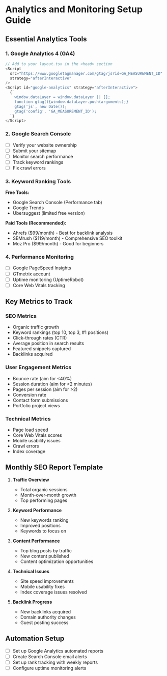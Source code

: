 # Analytics and Monitoring Setup Guide

## Essential Analytics Tools

### 1. Google Analytics 4 (GA4)

```javascript
// Add to your layout.tsx in the <head> section
<Script
  src="https://www.googletagmanager.com/gtag/js?id=GA_MEASUREMENT_ID"
  strategy="afterInteractive"
/>
<Script id="google-analytics" strategy="afterInteractive">
  {`
    window.dataLayer = window.dataLayer || [];
    function gtag(){window.dataLayer.push(arguments);}
    gtag('js', new Date());
    gtag('config', 'GA_MEASUREMENT_ID');
  `}
</Script>
```

### 2. Google Search Console

- [ ] Verify your website ownership
- [ ] Submit your sitemap
- [ ] Monitor search performance
- [ ] Track keyword rankings
- [ ] Fix crawl errors

### 3. Keyword Ranking Tools

**Free Tools:**

- Google Search Console (Performance tab)
- Google Trends
- Ubersuggest (limited free version)

**Paid Tools (Recommended):**

- Ahrefs ($99/month) - Best for backlink analysis
- SEMrush ($119/month) - Comprehensive SEO toolkit
- Moz Pro ($99/month) - Good for beginners

### 4. Performance Monitoring

- [ ] Google PageSpeed Insights
- [ ] GTmetrix account
- [ ] Uptime monitoring (UptimeRobot)
- [ ] Core Web Vitals tracking

## Key Metrics to Track

### SEO Metrics

- Organic traffic growth
- Keyword rankings (top 10, top 3, #1 positions)
- Click-through rates (CTR)
- Average position in search results
- Featured snippets captured
- Backlinks acquired

### User Engagement Metrics

- Bounce rate (aim for <40%)
- Session duration (aim for >2 minutes)
- Pages per session (aim for >2)
- Conversion rate
- Contact form submissions
- Portfolio project views

### Technical Metrics

- Page load speed
- Core Web Vitals scores
- Mobile usability issues
- Crawl errors
- Index coverage

## Monthly SEO Report Template

1. **Traffic Overview**
   - Total organic sessions
   - Month-over-month growth
   - Top performing pages

2. **Keyword Performance**
   - New keywords ranking
   - Improved positions
   - Keywords to focus on

3. **Content Performance**
   - Top blog posts by traffic
   - New content published
   - Content optimization opportunities

4. **Technical Issues**
   - Site speed improvements
   - Mobile usability fixes
   - Index coverage issues resolved

5. **Backlink Progress**
   - New backlinks acquired
   - Domain authority changes
   - Guest posting success

## Automation Setup

- [ ] Set up Google Analytics automated reports
- [ ] Create Search Console email alerts
- [ ] Set up rank tracking with weekly reports
- [ ] Configure uptime monitoring alerts
